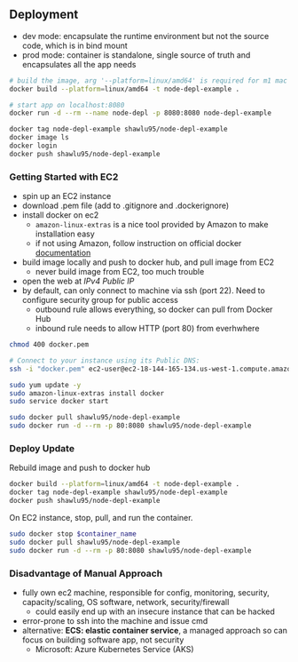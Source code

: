 ## Deployment

- dev mode: encapsulate the runtime environment but not the source code, which is in bind mount
- prod mode: container is standalone, single source of truth and encapsulates all the app needs

```bash
# build the image, arg '--platform=linux/amd64' is required for m1 mac
docker build --platform=linux/amd64 -t node-depl-example .

# start app on localhost:8080
docker run -d --rm --name node-depl -p 8080:8080 node-depl-example

docker tag node-depl-example shawlu95/node-depl-example
docker image ls
docker login
docker push shawlu95/node-depl-example
```

### Getting Started with EC2

- spin up an EC2 instance
- download .pem file (add to .gitignore and .dockerignore)
- install docker on ec2
  - `amazon-linux-extras` is a nice tool provided by Amazon to make installation easy
  - if not using Amazon, follow instruction on official docker [documentation](https://docs.docker.com/engine/install)
- build image locally and push to docker hub, and pull image from EC2
  - never build image from EC2, too much trouble
- open the web at _IPv4 Public IP_
- by default, can only connect to machine via ssh (port 22). Need to configure security group for public access
  - outbound rule allows everything, so docker can pull from Docker Hub
  - inbound rule needs to allow HTTP (port 80) from everhwhere

```bash
chmod 400 docker.pem

# Connect to your instance using its Public DNS:
ssh -i "docker.pem" ec2-user@ec2-18-144-165-134.us-west-1.compute.amazonaws.com

sudo yum update -y
sudo amazon-linux-extras install docker
sudo service docker start

sudo docker pull shawlu95/node-depl-example
sudo docker run -d --rm -p 80:8080 shawlu95/node-depl-example
```

### Deploy Update

Rebuild image and push to docker hub

```bash
docker build --platform=linux/amd64 -t node-depl-example .
docker tag node-depl-example shawlu95/node-depl-example
docker push shawlu95/node-depl-example
```

On EC2 instance, stop, pull, and run the container.

```bash
sudo docker stop $container_name
sudo docker pull shawlu95/node-depl-example
sudo docker run -d --rm -p 80:8080 shawlu95/node-depl-example
```

### Disadvantage of Manual Approach

- fully own ec2 machine, responsible for config, monitoring, security, capacity/scaling, OS software, network, security/firewall
  - could easily end up with an insecure instance that can be hacked
- error-prone to ssh into the machine and issue cmd
- alternative: **ECS: elastic container service**, a managed approach so can focus on building software app, not security
  - Microsoft: Azure Kubernetes Service (AKS)
